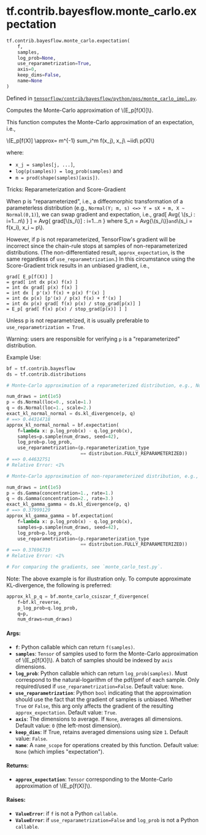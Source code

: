 <div itemscope itemtype="http://developers.google.com/ReferenceObject">
<meta itemprop="name" content="tf.contrib.bayesflow.monte_carlo.expectation" />
<meta itemprop="path" content="Stable" />
</div>

# tf.contrib.bayesflow.monte_carlo.expectation

``` python
tf.contrib.bayesflow.monte_carlo.expectation(
    f,
    samples,
    log_prob=None,
    use_reparametrization=True,
    axis=0,
    keep_dims=False,
    name=None
)
```



Defined in [`tensorflow/contrib/bayesflow/python/ops/monte_carlo_impl.py`](https://www.tensorflow.org/code/tensorflow/contrib/bayesflow/python/ops/monte_carlo_impl.py).

Computes the Monte-Carlo approximation of \\(E_p[f(X)]\\).

This function computes the Monte-Carlo approximation of an expectation, i.e.,

\\(E_p[f(X)] \approx= m^{-1} sum_i^m f(x_j),  x_j\  ~iid\ p(X)\\)

where:

- `x_j = samples[j, ...]`,
- `log(p(samples)) = log_prob(samples)` and
- `m = prod(shape(samples)[axis])`.

Tricks: Reparameterization and Score-Gradient

When p is "reparameterized", i.e., a diffeomorphic transformation of a
parameterless distribution (e.g.,
`Normal(Y; m, s) <=> Y = sX + m, X ~ Normal(0,1)`), we can swap gradient and
expectation, i.e.,
grad[ Avg{ \\(s_i : i=1...n\\) } ] = Avg{ grad[\\(s_i\\)] : i=1...n } where
S_n = Avg{\\(s_i\\)}` and `\\(s_i = f(x_i), x_i ~ p\\).

However, if p is not reparameterized, TensorFlow's gradient will be incorrect
since the chain-rule stops at samples of non-reparameterized distributions.
(The non-differentiated result, `approx_expectation`, is the same regardless
of `use_reparametrization`.) In this circumstance using the Score-Gradient
trick results in an unbiased gradient, i.e.,

```none
grad[ E_p[f(X)] ]
= grad[ int dx p(x) f(x) ]
= int dx grad[ p(x) f(x) ]
= int dx [ p'(x) f(x) + p(x) f'(x) ]
= int dx p(x) [p'(x) / p(x) f(x) + f'(x) ]
= int dx p(x) grad[ f(x) p(x) / stop_grad[p(x)] ]
= E_p[ grad[ f(x) p(x) / stop_grad[p(x)] ] ]
```

Unless p is not reparametrized, it is usually preferable to
`use_reparametrization = True`.

Warning: users are responsible for verifying `p` is a "reparameterized"
distribution.

Example Use:

```python
bf = tf.contrib.bayesflow
ds = tf.contrib.distributions

# Monte-Carlo approximation of a reparameterized distribution, e.g., Normal.

num_draws = int(1e5)
p = ds.Normal(loc=0., scale=1.)
q = ds.Normal(loc=1., scale=2.)
exact_kl_normal_normal = ds.kl_divergence(p, q)
# ==> 0.44314718
approx_kl_normal_normal = bf.expectation(
    f=lambda x: p.log_prob(x) - q.log_prob(x),
    samples=p.sample(num_draws, seed=42),
    log_prob=p.log_prob,
    use_reparametrization=(p.reparameterization_type
                           == distribution.FULLY_REPARAMETERIZED))
# ==> 0.44632751
# Relative Error: <1%

# Monte-Carlo approximation of non-reparameterized distribution, e.g., Gamma.

num_draws = int(1e5)
p = ds.Gamma(concentration=1., rate=1.)
q = ds.Gamma(concentration=2., rate=3.)
exact_kl_gamma_gamma = ds.kl_divergence(p, q)
# ==> 0.37999129
approx_kl_gamma_gamma = bf.expectation(
    f=lambda x: p.log_prob(x) - q.log_prob(x),
    samples=p.sample(num_draws, seed=42),
    log_prob=p.log_prob,
    use_reparametrization=(p.reparameterization_type
                           == distribution.FULLY_REPARAMETERIZED))
# ==> 0.37696719
# Relative Error: <1%

# For comparing the gradients, see `monte_carlo_test.py`.
```

Note: The above example is for illustration only. To compute approximate
KL-divergence, the following is preferred:

```python
approx_kl_p_q = bf.monte_carlo_csiszar_f_divergence(
    f=bf.kl_reverse,
    p_log_prob=q.log_prob,
    q=p,
    num_draws=num_draws)
```

#### Args:

* <b>`f`</b>: Python callable which can return `f(samples)`.
* <b>`samples`</b>: `Tensor` of samples used to form the Monte-Carlo approximation of
    \\(E_p[f(X)]\\).  A batch of samples should be indexed by `axis`
    dimensions.
* <b>`log_prob`</b>: Python callable which can return `log_prob(samples)`. Must
    correspond to the natural-logarithm of the pdf/pmf of each sample. Only
    required/used if `use_reparametrization=False`.
    Default value: `None`.
* <b>`use_reparametrization`</b>: Python `bool` indicating that the approximation
    should use the fact that the gradient of samples is unbiased. Whether
    `True` or `False`, this arg only affects the gradient of the resulting
    `approx_expectation`.
    Default value: `True`.
* <b>`axis`</b>: The dimensions to average. If `None`, averages all
    dimensions.
    Default value: `0` (the left-most dimension).
* <b>`keep_dims`</b>: If True, retains averaged dimensions using size `1`.
    Default value: `False`.
* <b>`name`</b>: A `name_scope` for operations created by this function.
    Default value: `None` (which implies "expectation").


#### Returns:

* <b>`approx_expectation`</b>: `Tensor` corresponding to the Monte-Carlo approximation
    of \\(E_p[f(X)]\\).


#### Raises:

* <b>`ValueError`</b>: if `f` is not a Python `callable`.
* <b>`ValueError`</b>: if `use_reparametrization=False` and `log_prob` is not a Python
    `callable`.